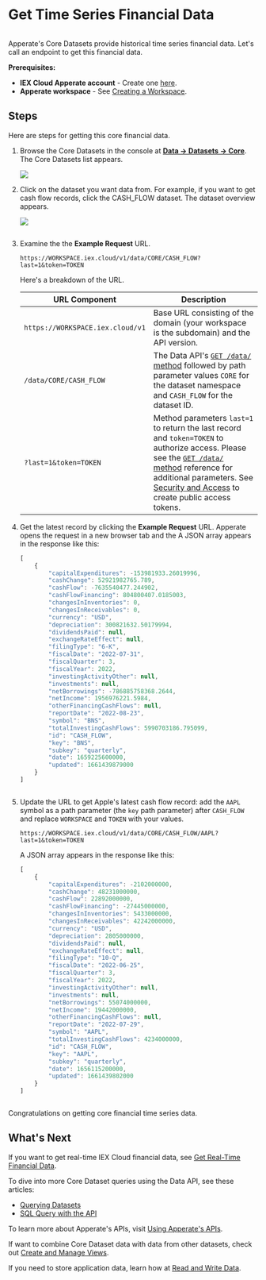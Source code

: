 # Get Time Series Financial Data

```{important} Apperate includes only historical time series Core Data at this time. We are in the process of migrating real-time legacy data, including stock quotes, into Apperate. In the meantime, please see the [Legacy API Reference](https://iexcloud.io/docs/api/) for the real-time legacy data.
```

Apperate's Core Datasets provide historical time series financial data. Let's call an endpoint to get this financial data.

**Prerequisites:**

- **IEX Cloud Apperate account** - Create one [here](https://iexcloud.io/cloud-login#/register).
- **Apperate workspace** - See [Creating a Workspace](../getting-started/getting-started-with-apperate.md#create-a-workspace). 

## Steps

Here are steps for getting this core financial data.

1. Browse the Core Datasets in the console at [**Data &rarr; Datasets &rarr; Core**](https://iexcloud.io/console/datasets/core). The Core Datasets list appears.

    ![](./getting-time-series-core-financial-data/core-datasets.png)

1. Click on the dataset you want data from. For example, if you want to get cash flow records, click the CASH_FLOW dataset. The dataset overview appears.

    ![](./getting-time-series-core-financial-data/cash-flow-overview.png)

    ``` {note} From a dataset's **Database** page, you can query its data, export the query results to a CSV, and share your query in a URL. 
    ```
    
1. Examine the the **Example Request** URL.

    ```
    https://WORKSPACE.iex.cloud/v1/data/CORE/CASH_FLOW?last=1&token=TOKEN
    ```

    Here's a breakdown of the URL.

    | URL Component | Description |
    | --- | --- |
    | `https://WORKSPACE.iex.cloud/v1` | Base URL consisting of the domain (your workspace is the subdomain) and the API version. |
    | `/data/CORE/CASH_FLOW` | The Data API's [`GET /data/` method](https://iexcloud.io/docs/apperate-apis/data/get-data) followed by path parameter values `CORE` for the dataset namespace and `CASH_FLOW` for the dataset ID. |
    | `?last=1&token=TOKEN` | Method parameters `last=1` to return the last record and `token=TOKEN` to authorize access. Please see the [`GET /data/` method](https://iexcloud.io/docs/apperate-apis/data/get-data) reference for additional parameters. See [Security and Access](../administration/access-and-security.md) to create public access tokens. |

1. Get the latest record by clicking the **Example Request** URL. Apperate opens the request in a new browser tab and the A JSON array appears in the response like this:

    ```javascript
    [
        {
            "capitalExpenditures": -153981933.26019996,
            "cashChange": 52921982765.789,
            "cashFlow": -7635540477.244902,
            "cashFlowFinancing": 804800407.0185003,
            "changesInInventories": 0,
            "changesInReceivables": 0,
            "currency": "USD",
            "depreciation": 300821632.50179994,
            "dividendsPaid": null,
            "exchangeRateEffect": null,
            "filingType": "6-K",
            "fiscalDate": "2022-07-31",
            "fiscalQuarter": 3,
            "fiscalYear": 2022,
            "investingActivityOther": null,
            "investments": null,
            "netBorrowings": -786885758368.2644,
            "netIncome": 1956976221.5984,
            "otherFinancingCashFlows": null,
            "reportDate": "2022-08-23",
            "symbol": "BNS",
            "totalInvestingCashFlows": 5990703186.795099,
            "id": "CASH_FLOW",
            "key": "BNS",
            "subkey": "quarterly",
            "date": 1659225600000,
            "updated": 1661439879000
        }
    ]
    ```

    ```{note} The response will be different for you because records are continuously being added.
    ```

1. Update the URL to get Apple's latest cash flow record: add the `AAPL` symbol as a path parameter (the `key` path parameter) after `CASH_FLOW` and replace `WORKSPACE` and `TOKEN` with your values.

    ```
    https://WORKSPACE.iex.cloud/v1/data/CORE/CASH_FLOW/AAPL?last=1&token=TOKEN
    ```

    A JSON array appears in the response like this:

    ```javascript
    [
        {
            "capitalExpenditures": -2102000000,
            "cashChange": 48231000000,
            "cashFlow": 22892000000,
            "cashFlowFinancing": -27445000000,
            "changesInInventories": 5433000000,
            "changesInReceivables": 42242000000,
            "currency": "USD",
            "depreciation": 2805000000,
            "dividendsPaid": null,
            "exchangeRateEffect": null,
            "filingType": "10-Q",
            "fiscalDate": "2022-06-25",
            "fiscalQuarter": 3,
            "fiscalYear": 2022,
            "investingActivityOther": null,
            "investments": null,
            "netBorrowings": 55074000000,
            "netIncome": 19442000000,
            "otherFinancingCashFlows": null,
            "reportDate": "2022-07-29",
            "symbol": "AAPL",
            "totalInvestingCashFlows": 4234000000,
            "id": "CASH_FLOW",
            "key": "AAPL",
            "subkey": "quarterly",
            "date": 1656115200000,
            "updated": 1661439802000
        }
    ]
    ```

    ``` {important} key and subkey path parameters are restricted to primary and secondary indexes, respectively. For more information on the Unique Index components, see [Understanding Datasets](../managing-your-data/understanding-datasets.md#indexing-with-unique-index).
    ```

Congratulations on getting core financial time series data.

## What's Next

If you want to get real-time IEX Cloud financial data, see [Get Real-Time Financial Data](./getting-real-time-core-financial-data.md).

To dive into more Core Dataset queries using the Data API, see these articles:

- [Querying Datasets](../interacting-with-your-data/querying-data/querying-datasets.md)
- [SQL Query with the API](../interacting-with-your-data/querying-data/sql-query-with-the-api.md)

To learn more about Apperate's APIs, visit [Using Apperate's APIs](../interacting-with-your-data/apperate-api-basics.md).

If want to combine Core Dataset data with data from other datasets, check out [Create and Manage Views](../managing-your-data/creating-and-managing-views.md).

If you need to store application data, learn how at [Read and Write Data](../getting-started/write-and-read-a-record.md).